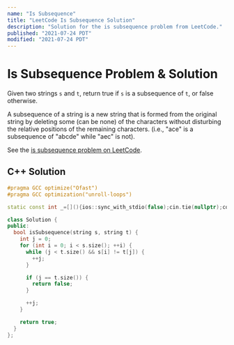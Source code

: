 ```yaml
---
name: "Is Subsequence"
title: "LeetCode Is Subsequence Solution"
description: "Solution for the is subsequence problem from LeetCode."
published: "2021-07-24 PDT"
modified: "2021-07-24 PDT"
---
```


# Is Subsequence Problem & Solution

Given two strings `s` and `t`, return true if `s` is a subsequence of `t`, or false otherwise.

A subsequence of a string is a new string that is formed from the original string by deleting some (can be none) of the characters without disturbing the relative positions of the remaining characters. (i.e., "ace" is a subsequence of "abcde" while "aec" is not).

See the [is subsequence problem on LeetCode](https://leetcode.com/problems/is-subsequence).

## C++ Solution

```cpp
#pragma GCC optimize("Ofast")
#pragma GCC optimization("unroll-loops")

static const int _=[](){ios::sync_with_stdio(false);cin.tie(nullptr);cout.tie(nullptr);return 0;}();

class Solution {
public:
  bool isSubsequence(string s, string t) {
    int j = 0;
    for (int i = 0; i < s.size(); ++i) {
      while (j < t.size() && s[i] != t[j]) {
        ++j;
      }

      if (j == t.size()) {
        return false;
      }

      ++j;
    }

    return true;
  }
};
```
